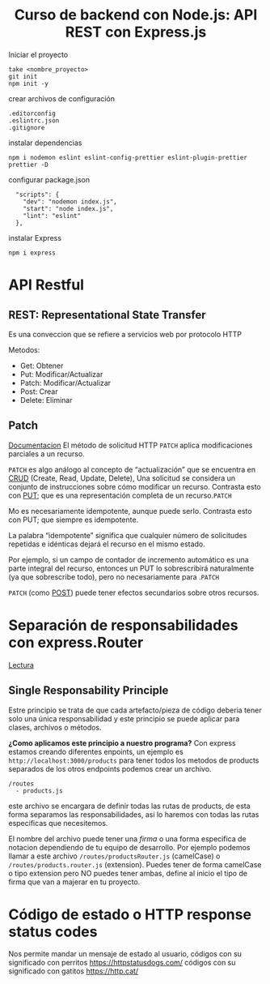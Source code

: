 <div align="center">
  <h1>Curso de backend con Node.js: API REST con Express.js</h1>
</div>

Iniciar el proyecto
```
take <nombre_proyecto>
git init
npm init -y
```
crear archivos de configuración

```
.editorconfig
.eslintrc.json
.gitignore
```

instalar dependencias 
```
npm i nodemon eslint eslint-config-prettier eslint-plugin-prettier prettier -D
```
configurar package.json

```
  "scripts": {
    "dev": "nodemon index.js",
    "start": "node index.js",
    "lint": "eslint"
  },
```
instalar Express

```
npm i express
```
# API Restful
## REST: Representational State Transfer
Es una conveccion que se refiere a servicios web por protocolo HTTP

Metodos:

* Get: Obtener
* Put: Modificar/Actualizar
* Patch: Modificar/Actualizar
* Post: Crear
* Delete: Eliminar
## Patch

[Documentacion](https://developer.mozilla.org/en-US/docs/Web/HTTP/Methods/PATCH)
El método de solicitud HTTP `PATCH` aplica modificaciones parciales a un recurso.

`PATCH` es algo análogo al concepto de “actualización” que se encuentra en [CRUD](https://developer.mozilla.org/en-US/docs/Glossary/CRUD) (Create, Read, Update, Delete), Una solicitud se considera un conjunto de instrucciones sobre cómo modificar un recurso. Contrasta esto con [PUT](https://developer.mozilla.org/en-US/docs/Web/HTTP/Methods/PUT); que es una representación completa de un recurso.`PATCH`

Mo es necesariamente idempotente, aunque puede serlo. Contrasta esto con PUT; que siempre es idempotente.

La palabra “idempotente” significa que cualquier número de solicitudes repetidas e idénticas dejará el recurso en el mismo estado.

Por ejemplo, si un campo de contador de incremento automático es una parte integral del recurso, entonces un PUT lo sobrescribirá naturalmente (ya que sobrescribe todo), pero no necesariamente para .`PATCH`

`PATCH` (como [POST](https://developer.mozilla.org/en-US/docs/Web/HTTP/Methods/POST)) puede tener efectos secundarios sobre otros recursos.


# Separación de responsabilidades con express.Router

[Lectura](https://profile.es/blog/principios-solid-desarrollo-software-calidad/)

## Single Responsability Principle
Estre principio se trata de que cada artefacto/pieza de código deberia tener solo una única responsabilidad y este principio se puede aplicar para clases, archivos o métodos.

**¿Como aplicamos este principio a nuestro programa?**
Con express estamos creando diferentes enpoints, un ejemplo es `http://localhost:3000/products` para tener todos los metodos de products separados de los otros endpoints podemos crear un archivo.
```
/routes
  - products.js
```
este archivo se encargara de definir todas las rutas de products, de esta forma separamos las responsabilidades, asi lo haremos con todas las rutas especificas que necesitemos.

El nombre del archivo puede tener una *firma* o una forma especifica de notacion dependiendo de tu equipo de desarrollo. Por ejemplo podemos llamar a este archivo `/routes/productsRouter.js` (camelCase) o `/routes/products.router.js` (extension).
Puedes tener de forma camelCase o tipo extension pero NO puedes tener ambas, define al inicio el tipo de firma que van a majerar en tu proyecto.

# Código de estado o HTTP response status codes
Nos permite mandar un mensaje de estado al usuario, 
códigos con su significado con perritos
https://httpstatusdogs.com/
códigos con su significado con gatitos
https://http.cat/
